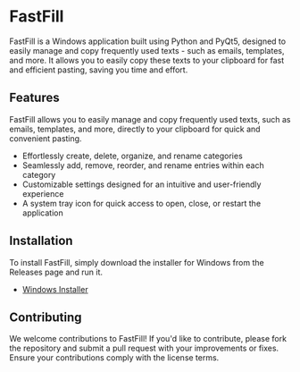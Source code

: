 # FastFill

FastFill is a Windows application built using Python and PyQt5, designed to easily manage and copy frequently used texts - such as emails, templates, and more. It allows you to easily copy these texts to your clipboard for fast and efficient pasting, saving you time and effort.

## Features

FastFill allows you to easily manage and copy frequently used texts, such as emails, templates, and more, directly to your clipboard for quick and convenient pasting.

- Effortlessly create, delete, organize, and rename categories
- Seamlessly add, remove, reorder, and rename entries within each category
- Customizable settings designed for an intuitive and user-friendly experience
- A system tray icon for quick access to open, close, or restart the application

## Installation

To install FastFill, simply download the installer for Windows from the Releases page and run it.

- [Windows Installer](https://github.com/PaulK6803/FastFill/releases)

## Contributing

We welcome contributions to FastFill! If you'd like to contribute, please fork the repository and submit a pull request with your improvements or fixes. Ensure your contributions comply with the license terms.
